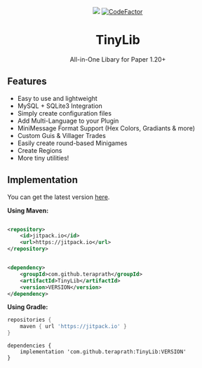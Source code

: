 <!--suppress HtmlDeprecatedAttribute -->
<div align="center">

[![](https://jitpack.io/v/teraprath/TinyLib.svg)](https://jitpack.io/#teraprath/TinyLib)
[![CodeFactor](https://www.codefactor.io/repository/github/teraprath/tinylib/badge/main)](https://www.codefactor.io/repository/github/teraprath/tinylib/overview/main)

<div>
    <h1>TinyLib</h1>
    <p>All-in-One Libary for Paper 1.20+<p>
</div>
</div>

## Features

- Easy to use and lightweight
- MySQL + SQLite3 Integration
- Simply create configuration files
- Add Multi-Language to your Plugin
- MiniMessage Format Support (Hex Colors, Gradiants & more)
- Custom Guis & Villager Trades
- Easily create round-based Minigames
- Create Regions 
- More tiny utilities!

## Implementation

You can get the latest version [here](https://github.com/teraprath/TinyLib/releases/latest).

**Using Maven:**

````xml

<repository>
    <id>jitpack.io</id>
    <url>https://jitpack.io</url>
</repository>
````

````xml

<dependency>
    <groupId>com.github.teraprath</groupId>
    <artifactId>TinyLib</artifactId>
    <version>VERSION</version>
</dependency>
````

**Using Gradle:**
````groovy
repositories {
    maven { url 'https://jitpack.io' }
}
````
````
dependencies {
    implementation 'com.github.teraprath:TinyLib:VERSION'
}
````
